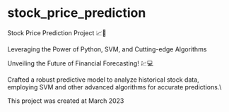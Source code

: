 # stock_price_prediction

Stock Price Prediction Project 📈🤖 

Leveraging the Power of Python, SVM, and Cutting-edge Algorithms 

Unveiling the Future of Financial Forecasting! 💹💻 

Crafted a robust predictive model to analyze historical stock data, employing SVM and other advanced algorithms for accurate predictions.\

This project was created at March 2023

